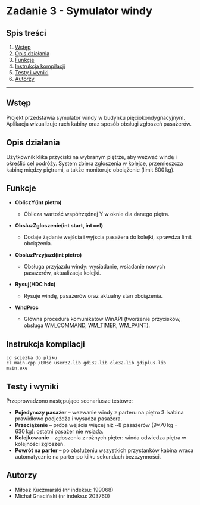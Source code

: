 # Zadanie 3 - Symulator windy

## Spis treści

1. [Wstęp](#wstęp)
2. [Opis działania](#opis-działania)
3. [Funkcje](#funkcje)
4. [Instrukcja kompilacji](#instrukcja-kompilacji)
5. [Testy i wyniki](#testy-i-wyniki)
6. [Autorzy](#autorzy)

---

## Wstęp

Projekt przedstawia symulator windy w budynku pięciokondygnacyjnym. Aplikacja wizualizuje ruch kabiny oraz sposób obsługi zgłoszeń pasażerów.

## Opis działania

Użytkownik klika przyciski na wybranym piętrze, aby wezwać windę i określić cel podróży. System zbiera zgłoszenia w kolejce, przemieszcza kabinę między piętrami, a także monitoruje obciążenie (limit 600 kg).

## Funkcje

- **ObliczY(int pietro)**

  - Oblicza wartość współrzędnej Y w oknie dla danego piętra.

- **ObsluzZgloszenie(int start, int cel)**

  - Dodaje żądanie wejścia i wyjścia pasażera do kolejki, sprawdza limit obciążenia.

- **ObsluzPrzyjazd(int pietro)**

  - Obsługa przyjazdu windy: wysiadanie, wsiadanie nowych pasażerów, aktualizacja kolejki.

- **Rysuj(HDC hdc)**

  - Rysuje windę, pasażerów oraz aktualny stan obciążenia.

- **WndProc**

  - Główna procedura komunikatów WinAPI (tworzenie przycisków, obsługa WM_COMMAND, WM_TIMER, WM_PAINT).

## Instrukcja kompilacji
   ```batch
   cd sciezka do pliku
   cl main.cpp /EHsc user32.lib gdi32.lib ole32.lib gdiplus.lib
   main.exe
   ```

## Testy i wyniki

Przeprowadzono następujące scenariusze testowe:

- **Pojedynczy pasażer** – wezwanie windy z parteru na piętro 3: kabina prawidłowo podjeżdża i wysadza pasażera.
- **Przeciążenie** – próba wejścia więcej niż \~8 pasażerów (9×70 kg = 630 kg): ostatni pasażer nie wsiada.
- **Kolejkowanie** – zgłoszenia z różnych pięter: winda odwiedza piętra w kolejności zgłoszeń.
- **Powrót na parter** – po obsłużeniu wszystkich przystanków kabina wraca automatycznie na parter po kilku sekundach bezczynności.

## Autorzy

- Miłosz Kuczmarski (nr indeksu: 199068)
- Michał Gnaciński (nr indeksu: 203760)

